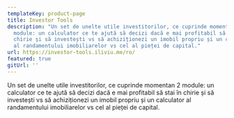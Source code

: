 ```yaml
---
templateKey: product-page
title: Investor Tools
description: "Un set de unelte utile investitorilor, ce cuprinde momentan 2
  module: un calculator ce te ajută să decizi dacă e mai profitabil să stai în
  chirie și să investești vs să achiziționezi un imobil propriu și un calculator
  al randamentului imobiliarelor vs cel al pieței de capital."
url: https://investor-tools.iliviu.me/ro/
featured: true
gitUrl: ''
---
```

Un set de unelte utile investitorilor, ce cuprinde momentan 2 module: un calculator ce te ajută să decizi dacă e mai profitabil să stai în chirie și să investești vs să achiziționezi un imobil propriu și un calculator al randamentului imobiliarelor vs cel al pieței de capital.